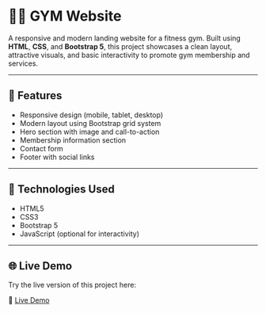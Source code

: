 # 🏋️‍♂️ GYM Website

A responsive and modern landing website for a fitness gym. Built using **HTML**, **CSS**, and **Bootstrap 5**, this project showcases a clean layout, attractive visuals, and basic interactivity to promote gym membership and services.

---

## 🚀 Features

- Responsive design (mobile, tablet, desktop)
- Modern layout using Bootstrap grid system
- Hero section with image and call-to-action
- Membership information section
- Contact form
- Footer with social links

---

## 🔧 Technologies Used

- HTML5
- CSS3
- Bootstrap 5
- JavaScript (optional for interactivity)

---

## 🌐 Live Demo

Try the live version of this project here:

🔗 [Live Demo](https://khaledradwan96.github.io/Titans_Gym/)

